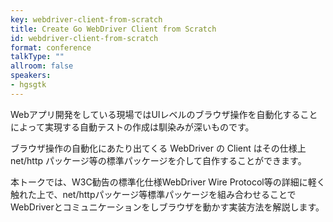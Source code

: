 ```yaml
---
key: webdriver-client-from-scratch
title: Create Go WebDriver Client from Scratch
id: webdriver-client-from-scratch
format: conference
talkType: ""
allroom: false
speakers:
- hgsgtk
---
```

Webアプリ開発をしている現場ではUIレベルのブラウザ操作を自動化することによって実現する自動テストの作成は馴染みが深いものです。

ブラウザ操作の自動化にあたり出てくる WebDriver の Client はその仕様上 net/http パッケージ等の標準パッケージを介して自作することができます。

本トークでは、W3C勧告の標準化仕様WebDriver Wire Protocol等の詳細に軽く触れた上で、net/httpパッケージ等標準パッケージを組み合わせることでWebDriverとコミュニケーションをしブラウザを動かす実装方法を解説します。